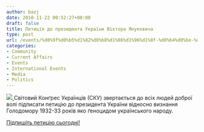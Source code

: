 ```yaml
---
author: bazj
date: 2010-11-22 00:52:27+00:00
draft: false
title: Петиція до президента України Віктора Януковича
type: post
url: /events/%d0%9f%d0%b5%d1%82%d0%b8%d1%86%d1%96%d1%8f-%d0%b4%d0%be-%d0%bf%d1%80%d0%b5%d0%b7%d0%b8%d0%b4%d0%b5%d0%bd%d1%82%d0%b0-%d0%a3%d0%ba%d1%80%d0%b0%d1%97%d0%bd%d0%b8-%d0%92%d1%96%d0%ba%d1%82%d0%be%d1%80/
categories:
- Community
- Current Affairs
- Events
- International Events
- Media
- Politics
---
```


[](http://www.ozeukes.com/wp-content/uploads/2010/11/holodomor_b_en2.jpg)[![](http://www.ozeukes.com/wp-content/uploads/2010/11/holodomor_b_ua.jpg)
](http://www.ozeukes.com/wp-content/uploads/2010/11/holodomor_b_ua.jpg)Світовий Конґрес Українців (СКУ) звертається до всіх людей доброї волі підписати петицію до президента України відносно визнання Голодомору 1932-33 років яко ґеноцидом українського народу.

[Підпишіть петицію сьогодні!](http://www.ukrainianworldcongress.org/signature.php/signature_id/1)
